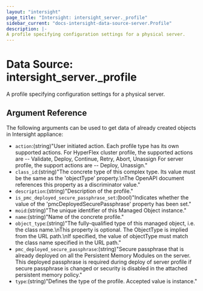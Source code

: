 ```yaml
---
layout: "intersight"
page_title: "Intersight: intersight_server._profile"
sidebar_current: "docs-intersight-data-source-server.Profile"
description: |-
A profile specifying configuration settings for a physical server.
---
```


# Data Source: intersight_server._profile
A profile specifying configuration settings for a physical server.
## Argument Reference
The following arguments can be used to get data of already created objects in Intersight appliance:
* `action`:(string)"User initiated action. Each profile type has its own supported actions. For HyperFlex cluster profile, the supported actions are -- Validate, Deploy, Continue, Retry, Abort, Unassign For server profile, the support actions are -- Deploy, Unassign."
* `class_id`:(string)"The concrete type of this complex type. Its value must be the same as the 'objectType' property.\nThe OpenAPI document references this property as a discriminator value."
* `description`:(string)"Description of the profile."
* `is_pmc_deployed_secure_passphrase_set`:(bool)"Indicates whether the value of the 'pmcDeployedSecurePassphrase' property has been set."
* `moid`:(string)"The unique identifier of this Managed Object instance."
* `name`:(string)"Name of the concrete profile."
* `object_type`:(string)"The fully-qualified type of this managed object, i.e. the class name.\nThis property is optional. The ObjectType is implied from the URL path.\nIf specified, the value of objectType must match the class name specified in the URL path."
* `pmc_deployed_secure_passphrase`:(string)"Secure passphrase that is already deployed on all the Persistent Memory Modules on the server. This deployed passphrase is required during deploy of server profile if secure passphrase is changed or security is disabled in the attached persistent memory policy."
* `type`:(string)"Defines the type of the profile. Accepted value is instance."

